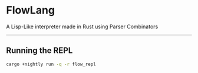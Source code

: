 # FlowLang
A Lisp-Like interpreter made in Rust using Parser Combinators

------
## Running the REPL

```sh
cargo +nightly run -q -r flow_repl
```

